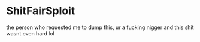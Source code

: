 # ShitFairSploit

the person who requested me to dump this, ur a fucking nigger and this shit wasnt even hard lol
